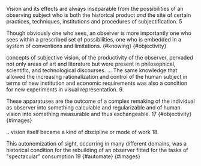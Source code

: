 Vision and its effects are always inseparable from the possibilities of an observing subject who is both the historical product _and_ the site of certain practices, techniques, institutions and procedures of subjectification. 5

Though obviously one who sees, an observer is more importantly one who sees within a prescribed set of possibilities, one who is embedded in a system of conventions and limitations. {#knowing} {#objectivity}

concepts of subjective vision, of the productivity of the observer, pervaded not only areas of art and literature but were present in philosophical, scientific, and technological discourses. ... The same knowledge that allowed the increasing rationalization and control of the human subject in terms of new institution and economic requirements was also a condition for new experiments in visual representation. 9.  

These apparatuses are the outcome of a complex remaking of the individual as observer into something calculable and regularizable and of human vision into something measurable and thus exchangeable. 17 {#objectivity} {#images}

.. vision itself became a kind of discipline or mode of work 18.   

This autonomization of sight, occurring in many different domains, was a historical condition for the rebuilding of an observer fitted for the tasks of "spectacular" consumption 19 {#automate} {#images} 
